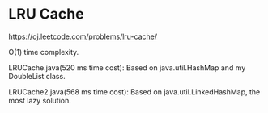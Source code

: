 LRU Cache
=============

https://oj.leetcode.com/problems/lru-cache/

O(1) time complexity.

LRUCache.java(520 ms time cost):	Based on java.util.HashMap and my DoubleList class.

LRUCache2.java(568 ms time cost):	Based on java.util.LinkedHashMap, the most lazy solution.
